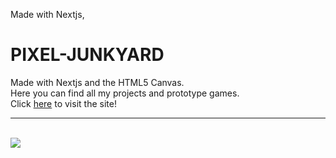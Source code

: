 Made with Nextjs,

<h1>PIXEL-JUNKYARD</h1>
<p>Made with Nextjs and the HTML5 Canvas.</br>
Here you can find all my projects and prototype games.</br>
Click <a href="https://pau-dev.netlify.app/home">here</a> to visit the site!
</p>
<hr>
<br>
<img src="./showcase/paudevhome.png">
